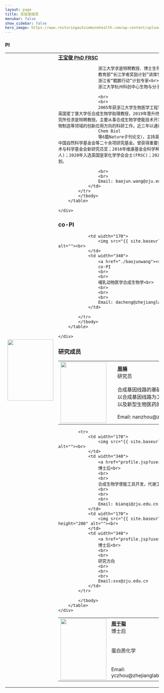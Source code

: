 ```yaml
---
layout: page
title: 实验室成员
menubar: false
show_sidebar: false
hero_image: https://www.restoringautoimmunehealth.com/wp-content/uploads/2019/01/DNA-image-1080x640.jpg
---
```



<!-- <figure class="image">
  <img src="https://unsplash.it/1200/768.jpg?image=250" alt="{{ include.description }}">
  <figcaption>caption</figcaption>
</figure> -->


<div class="content panel panel-primary">
    <div class="content panel-heading">
        <h3 class="panel-title">PI</h3>
    </div>
    <div class="content panel-body">
        <table>
            <tbody>
            <tr>
                <td width="170">
                    <img src="{{ site.baseurl }}/assets/wangbaojun.png" width="150" height="200" alt=""><br>
                </td>
                <td>
                    <a href="./baojunwang"><strong>王宝俊 PhD FRSC</strong></a><br>

                    浙江大学求是特聘教授、博士生导师<br>
                    教育部“长江学者奖励计划”讲席学者<br>
                    浙江省“鲲鹏行动”计划专家<br>
                    浙江大学杭州科创中心生物与分子智造研究院副院长、合成生物学研究所所长<br>

                    <br>
                    <br>
                    2005年获浙江大学生物医学工程学士学位，2011年获英国帝国理工学院生物工程博士学位。2013年加入英国爱丁堡大学任合成生物学助理教授，2019年晋升终身教授，2022年1月加入浙江大学化学工程与生物工程学院生物工程研究所任求是特聘教授。主要从事合成生物学使能技术开发、基因线路工程化设计研究及其在生物传感、生物计算、智能诊疗、生物制造等领域的创新应用方向的科研工作。近三年以通讯作者发表重要学术论文20余篇（包括Nature
                    Chem Biol
                    等6篇Nature子刊论文），主持英国自然科学基金会、比尔盖茨基金会、英国国防部、美国海军研究署和中国自然科学基金会等二十余项研究基金。曾获得重要奖项有：2015年盖茨基金会全球大挑战探索基金奖；2016年英国生物技术与科学基金会新研究员奖；2016年维康基金会科学种子基金奖；2019年英国自然科学基金会杰出青年科学基金奖(全英仅41人)；2020年入选英国皇家化学学会会士(FRSC)；2022年入选教育部“长江学者奖励计划”讲席学者、浙江省“鲲鹏行动”计划。

                    <br>
                    <br>
                    Email: baojun.wang@zju.edu.cn
                </td>
            </tr>
            </tbody>
        </table>

    </div>
</div>


<div class="content panel panel-primary">
    <div class="content panel-heading">
        <h3 class="panel-title">co-PI</h3>
    </div>
    <div class="content panel-body">
        <table>
            <tbody>
            <tr>
                <td width="170">
                    <img src="{{ site.baseurl }}/assets/zhounan.png" width="150" height="200" alt=""><br>
                </td>
                <td width="340">
                    <a href="./baojunwang"><strong>周楠</strong></a><br>
                    研究员
                    <br>
                    <br>
                    合成基因线路的基础与应用研究<br>
                    以合成基因线路为工具探索生命科学的基本原理以及新型生物医药的开发<br>
                    <br>
                    Email: nanzhou@zju.edu.cn
                </td>

                <td width="170">
                    <img src="{{ site.baseurl }}/assets/madacheng.png" width="150" height="200" alt=""><br>
                </td>
                <td width="340">
                    <a href="./baojunwang"><strong>马大程</strong></a><br>
                    co-PI
                    <br>
                    <br>
                    哺乳动物医学合成生物学<br>
                    <br>
                    <br>
                    <br>
                    Email: dacheng@zhejianglab.com
                </td>

            </tr>
            </tbody>
        </table>

    </div>
</div>


<div class="content panel panel-primary">
    <div class="content panel-heading">
        <h3 class="panel-title">研究成员</h3>
    </div>
    <div class="content panel-body">
        <table>
            <tbody>
            <tr>
                <td width="170">
                    <img src="{{ site.baseurl }}/assets/zhouyucong.png" width="150" height="200" alt=""><br>
                </td>
                <td width="340">
                    <a href="profile.jsp?userID=6"><strong>周于聪</strong></a><br>
                    博士后<br>
                    <br>
                    <br>
                    蛋白质化学
                    <br>
                    <br>
                    <br>
                    Email: yczhou@zhejianglab.edu.cn
                </td>
                <td width="170">
                    <img src="{{ site.baseurl }}/assets/gaoge.png" width="150" height="200" alt=""><br>
                </td>
                <td width="340">
                    <a href="profile.jsp?userID=6"><strong>高歌</strong></a><br>
                    博士后<br>
                    <br>
                    <br>
                    合成生物学基因线路设计，肿瘤细菌疗法
                    <br>
                    <br>
                    <br>
                    Email:gaoge@zju.edu.cn
                </td>
            </tr>

            <tr>
                <td width="170">
                    <img src="{{ site.baseurl }}/assets/bianqi.png" width="150" height="200" alt=""><br>
                </td>
                <td width="340">
                    <a href="profile.jsp?userID=6"><strong>边旗</strong></a><br>
                    博士后<br>
                    <br>
                    <br>
                    合成生物学使能工具开发，代谢工程
                    <br>
                    <br>
                    <br>
                    Email: bianqi@zju.edu.cn
                </td>
                <td width="170">
                    <img src="{{ site.baseurl }}/assets/peopleavatar.png" width="150" height="200" alt=""><br>
                </td>
                <td width="340">
                    <a href="profile.jsp?userID=6"><strong>名字</strong></a><br>
                    博士后<br>
                    <br>
                    <br>
                    研究方向
                    <br>
                    <br>
                    <br>
                    Email:xxx@zju.edu.cn
                </td>
            </tr>

            </tbody>
        </table>
    </div>
</div>


